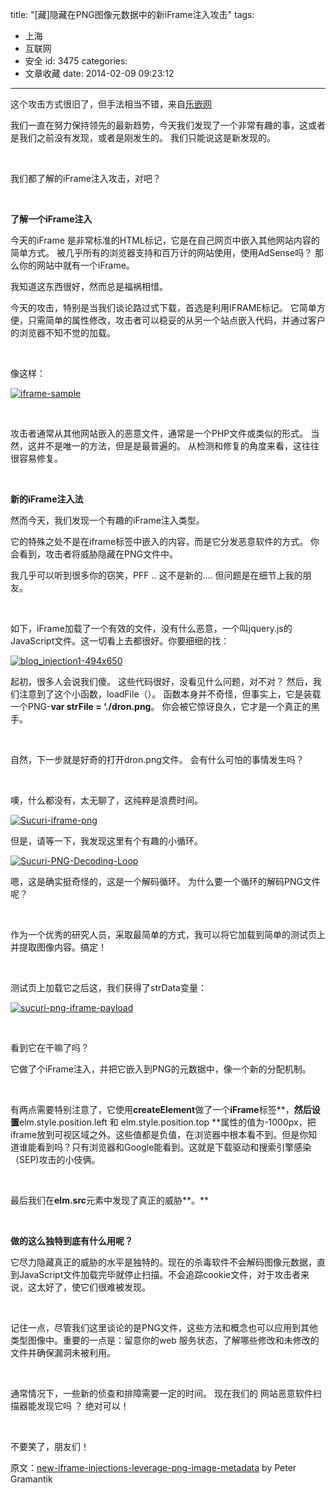 title: "[藏]隐藏在PNG图像元数据中的新iFrame注入攻击"
tags:
  - 上海
  - 互联网
  - 安全
id: 3475
categories:
  - 文章收藏
date: 2014-02-09 09:23:12
---

这个攻击方式很旧了，但手法相当不错，来自[乐嵌网](http://www.lembed.com/new-iframe-injections-leverage-png-image-metadata/)

我们一直在努力保持领先的最新趋势，今天我们发现了一个非常有趣的事，这或者是我们之前没有发现，或者是刚发生的。 我们只能说这是新发现的。

&nbsp;

我们都了解的iFrame注入攻击，对吧？

&nbsp;

**了解一个iFrame注入**

今天的iFrame 是非常标准的HTML标记，它是在自己网页中嵌入其他网站内容的简单方式。 被几乎所有的浏览器支持和百万计的网站使用，使用AdSense吗？ 那么你的网站中就有一个iFrame。

我知道这东西很好，然而总是福祸相惜。

今天的攻击，特别是当我们谈论路过式下载，首选是利用IFRAME标记。 它简单方便，只需简单的属性修改，攻击者可以稳妥的从另一个站点嵌入代码，并通过客户的浏览器不知不觉的加载。

&nbsp;

像这样：

[![iframe-sample](/images/3da10af5e9e3a897cf39927ee28a0106f297880a.png)](http://leaverimage.b0.upaiyun.com/2014/02/iframe-sample.png)

&nbsp;

攻击者通常从其他网站嵌入的恶意文件，通常是一个PHP文件或类似的形式。 当然，这并不是唯一的方法，但是是最普遍的。 从检测和修复的角度来看，这往往很容易修复。

&nbsp;

**新的iFrame注入法**

然而今天，我们发现一个有趣的iFrame注入类型。

它的特殊之处不是在iframe标签中嵌入的内容，而是它分发恶意软件的方式。 你会看到，攻击者将威胁隐藏在PNG文件中。

我几乎可以听到很多你的窃笑，PFF .. 这不是新的…. 但问题是在细节上我的朋友。

&nbsp;

如下，iFrame加载了一个有效的文件，没有什么恶意，一个叫jquery.js的JavaScript文件。这一切看上去都很好。你要细细的找：

[![blog_injection1-494x650](/images/7f64ba23d5fd4d5763ff921134e11beede62faeb.png)](http://leaverimage.b0.upaiyun.com/2014/02/blog_injection1-494x650.png)

起初，很多人会说我们傻。 这些代码很好，没看见什么问题，对不对？ 然后，我们注意到了这个小函数，loadFile（）。 函数本身并不奇怪，但事实上，它是装载一个PNG-**var strFile = ‘./dron.png**。 你会被它惊讶良久，它才是一个真正的黑手。

&nbsp;

自然，下一步就是好奇的打开dron.png文件。 会有什么可怕的事情发生吗？

&nbsp;

噢，什么都没有，太无聊了，这纯粹是浪费时间。

[![Sucuri-iframe-png](/images/0d8a2bcd6d6e5a6ac87f8858fe8f0a81878d6bbc.png)](http://leaverimage.b0.upaiyun.com/2014/02/Sucuri-iframe-png.png)

但是，请等一下，我发现这里有个有趣的小循环。

[![Sucuri-PNG-Decoding-Loop](/images/8c17a78234586bebb89f023d8023b6b69d9f574b.png)](http://leaverimage.b0.upaiyun.com/2014/02/Sucuri-PNG-Decoding-Loop.png)

嗯，这是确实挺奇怪的，这是一个解码循环。 为什么要一个循环的解码PNG文件呢？

&nbsp;

作为一个优秀的研究人员，采取最简单的方式，我可以将它加载到简单的测试页上 并提取图像内容。搞定！

&nbsp;

测试页上加载它之后这，我们获得了strData变量：

[![sucuri-png-iframe-payload](/images/4a1a1266a40ff50c6d0328eea9c9e849e043ae05.png)](http://leaverimage.b0.upaiyun.com/2014/02/sucuri-png-iframe-payload.png)

&nbsp;

看到它在干嘛了吗？

它做了个iFrame注入，并把它嵌入到PNG的元数据中，像一个新的分配机制。

&nbsp;

有两点需要特别注意了，它使用**createElement**做了一个**iFrame**标签**，**然后设置**elm.style.position.left 和 elm.style.position.top **属性的值为-1000px，把iframe放到可视区域之外。这些值都是负值，在浏览器中根本看不到。但是你知道谁能看到吗？只有浏览器和Google能看到。这就是下载驱动和搜索引擎感染（SEP)攻击的小伎俩。

&nbsp;

最后我们在**elm.src**元素中发现了真正的威胁**。**

&nbsp;

**做的这么独特到底有什么用呢？**

它尽力隐藏真正的威胁的水平是独特的。现在的杀毒软件不会解码图像元数据，直到JavaScript文件加载完毕就停止扫描。不会追踪cookie文件，对于攻击者来说，这太好了，使它们很难被发现。

&nbsp;

记住一点，尽管我们这里谈论的是PNG文件，这些方法和概念也可以应用到其他类型图像中。重要的一点是：留意你的web 服务状态，了解哪些修改和未修改的文件并确保漏洞未被利用。

&nbsp;

通常情况下，一些新的侦查和排障需要一定的时间。 现在我们的 网站恶意软件扫描器能发现它吗 ？ 绝对可以！

&nbsp;

不要笑了，朋友们！

原文：[new-iframe-injections-leverage-png-image-metadata](http://blog.sucuri.net/2014/02/new-iframe-injections-leverage-png-image-metadata.html) by Peter Gramantik